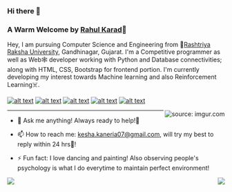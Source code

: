### Hi there 👋

### A Warm Welcome by [Rahul Karad](https://karad1818.github.io/portfolio/)👋
<!-- ![](https://komarev.com/ghpvc/?username=keshakaneria&color=green) -->

Hey, I am pursuing Computer Science and Engineering from 🚀[Rashtriya Raksha University](https://rru.ac.in), Gandhinagar, Gujarat. I'm a Competitive programmer as well as Web🕸 developer working with Python and Database connectivities; along with HTML, CSS, Bootstrap for frontend portion. I'm currently developing my interest towards Machine learning and also Reinforcement Learning☠.

<!-- Please don't remove this: Grab your social icons from https://github.com/carlsednaoui/gitsocial -->

<!-- display the social media buttons in your README -->

[![alt text][1.1]][1]
[![alt text][2.1]][2]
[![alt text][3.1]][3]
[![alt text][4.1]][4]
[![alt text][5.1]][5]

<!-- icons with padding -->

[1.1]: https://i.imgur.com/W5AgT5S.png?1 (mail icon with padding)
[2.1]: https://i.imgur.com/ooBsFft.png?1 (telegram icon with padding)
[3.1]: https://i.imgur.com/ir61YD3.png?1 (Linkedin icon with padding)
[4.1]: https://i.imgur.com/UUdA2GF.png?1 (Leetcode icon with padding)
[5.1]: http://i.imgur.com/tXSoThF.png (twitter icon with padding)
[6.1]: http://i.imgur.com/0o48UoR.png (github icon with padding)

<!-- links to your social media accounts -->
<!-- update these accordingly -->

[1]: kesha.kaneria07@gmail.com
[2]: https://t.me/kash_07
[3]: https://www.linkedin.com/in/kesha-k-kaneria/
[4]: https://leetcode.com/kkk07/
[5]: http://www.twitter.com/KaneriaKesha
[6]: http://www.github.com/keshakaneria

<!-- Please don't remove this: Grab your social icons from https://github.com/carlsednaoui/gitsocial -->

<!--
**keshakaneria/keshakaneria** is a ✨ _special_ ✨ repository because its `README.md` (this file) appears on your GitHub profile.
-->
<a href="https://imgur.com/ilzOXDw"><img align="right" src="https://i.imgur.com/ilzOXDw.gif" title="source: imgur.com" /></a>
*******
- 💬 Ask me anything!
     Always ready to help!🤩

- 📫 How to reach me: 
kesha.kaneria07@gmail.com, will try my best to reply within 24 hrs🏁!


- ⚡ Fun fact: I love dancing and painting! Also observing people's psychology is what I do everytime to maintain perfect environment!
<div>
<img align="left" src="https://github-readme-stats.vercel.app/api?username=keshakaneria&show_icons=true&hide_border=true&icon_color=5CFF33">
<img align="right" src="https://github-readme-stats.vercel.app/api/top-langs/?username=keshakaneria&hide_border=true&hide=javascript,html">
</div>
<!-- **Views:**<br>
![Visitor Count](https://profile-counter.glitch.me/keshakaneria/count.svg) -->
<!--
**karad1818/karad1818** is a ✨ _special_ ✨ repository because its `README.md` (this file) appears on your GitHub profile.

Here are some ideas to get you started:

- 🔭 I’m currently working on ...
- 🌱 I’m currently learning ...
- 👯 I’m looking to collaborate on ...
- 🤔 I’m looking for help with ...
- 💬 Ask me about ...
- 📫 How to reach me: ...
- 😄 Pronouns: ...
- ⚡ Fun fact: ...
-->
